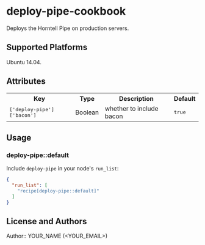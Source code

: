 # deploy-pipe-cookbook

Deploys the Horntell Pipe on production servers.

## Supported Platforms

Ubuntu 14.04.

## Attributes

<table>
  <tr>
    <th>Key</th>
    <th>Type</th>
    <th>Description</th>
    <th>Default</th>
  </tr>
  <tr>
    <td><tt>['deploy-pipe']['bacon']</tt></td>
    <td>Boolean</td>
    <td>whether to include bacon</td>
    <td><tt>true</tt></td>
  </tr>
</table>

## Usage

### deploy-pipe::default

Include `deploy-pipe` in your node's `run_list`:

```json
{
  "run_list": [
    "recipe[deploy-pipe::default]"
  ]
}
```

## License and Authors

Author:: YOUR_NAME (<YOUR_EMAIL>)
